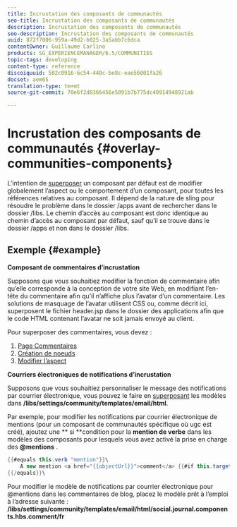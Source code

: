 ```yaml
---
title: Incrustation des composants de communautés
seo-title: Incrustation des composants de communautés
description: Incrustation des composants de communautés
seo-description: Incrustation des composants de communautés
uuid: 872f7006-959a-49d2-b025-3a5abb7c6dca
contentOwner: Guillaume Carlino
products: SG_EXPERIENCEMANAGER/6.5/COMMUNITIES
topic-tags: developing
content-type: reference
discoiquuid: 502c0916-6c54-440c-be8c-eae56001fa26
docset: aem65
translation-type: tm+mt
source-git-commit: 70e6f2d8366456e5091b7b775dc40914948921ab

---
```



# Incrustation des composants de communautés {#overlay-communities-components}

L’intention de [superposer](/help/communities/client-customize.md#overlays) un composant par défaut est de modifier globalement l’aspect ou le comportement d’un composant, pour toutes les références relatives au composant. Il dépend de la nature de sling pour résoudre le problème dans le dossier /apps avant de rechercher dans le dossier /libs. Le chemin d’accès au composant est donc identique au chemin d’accès au composant par défaut, sauf qu’il se trouve dans le dossier /apps et non dans le dossier /libs.

## Exemple {#example}

**Composant de commentaires d’incrustation**

Supposons que vous souhaitiez modifier la fonction de commentaire afin qu’elle corresponde à la conception de votre site Web, en modifiant l’en-tête du commentaire afin qu’il n’affiche plus l’avatar d’un commentaire. Les solutions de masquage de l’avatar utilisent CSS ou, comme décrit ici, superposent le fichier header.jsp dans le dossier des applications afin que le code HTML contenant l’avatar ne soit jamais envoyé au client.

Pour superposer des commentaires, vous devez :

1. [Page Commentaires](/help/communities/overlay-create-comments-page.md)
1. [Création de noeuds](/help/communities/overlay-create-nodes.md)
1. [Modifier l’aspect](/help/communities/overlay-alter-appearance.md)

**Courriers électroniques de notifications d’incrustation**

Supposons que vous souhaitiez personnaliser le message des notifications par courrier électronique, vous pouvez le faire en [superposant](/help/communities/client-customize.md#overlays) les modèles dans **/libs/settings/community/templates/email/html**.

Par exemple, pour modifier les notifications par courrier électronique de mentions (pour un composant de communautés spécifique où ugc est créé), ajoutez une ** si **condition pour la **mention de verbe** dans les modèles des composants pour lesquels vous avez activé la prise en charge des **@mentions** .

```java
{{#equals this.verb "mention"}}\
    A new mention <a href="{{objectUrl}}">comment</a> {{#if this.target.properties.[jcr:title]}}to the article "{{{target.displayName}}}" {{/if}}was added by {{{user.name}}} on {{dateUtil this.published format="EEE, d MMM yyyy HH:mm:ss z"}}.\n \
{{/equals}}\
```

Pour modifier le modèle de notifications par courrier électronique pour @mentions dans les commentaires de blog, placez le modèle prêt à l’emploi à l’adresse suivante : **/libs/settings/community/templates/email/html/social.journal.components.hbs.comment/fr**
